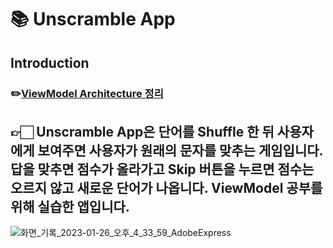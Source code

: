 📚 Unscramble App
==================================
Introduction 
------------

### ✏️[ViewModel Architecture 정리](https://velog.io/@gogumi4502/Android-%EC%95%B1-%EC%95%84%ED%82%A4%ED%85%8D%EC%B2%98)

👉🏻 Unscramble App은 단어를 Shuffle 한 뒤 사용자에게 보여주면 사용자가 원래의 문자를 맞추는 게임입니다.
답을 맞추면 점수가 올라가고 Skip 버튼을 누르면 점수는 오르지 않고 새로운 단어가 나옵니다.
ViewModel 공부를 위해 실습한 앱입니다.
---
![화면_기록_2023-01-26_오후_4_33_59_AdobeExpress](https://user-images.githubusercontent.com/73929644/214790854-48285490-f6d1-40c0-a57c-ab8fc2d79662.gif)
